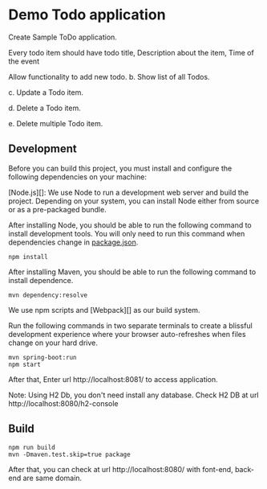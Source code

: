 # Demo Todo application
Create Sample ToDo application.

Every todo item should have todo title, Description about the item, Time of the event

Allow functionality to add new todo.
b.	Show list of all Todos.

c.	Update a Todo item.

d.	Delete a Todo item. 

e.	Delete multiple Todo item.

## Development

Before you can build this project, you must install and configure the following dependencies on your machine:

 [Node.js][]: We use Node to run a development web server and build the project.
   Depending on your system, you can install Node either from source or as a pre-packaged bundle.

After installing Node, you should be able to run the following command to install development tools.
You will only need to run this command when dependencies change in [package.json](package.json).

    npm install
    

After installing Maven, you should be able to run the following command to install dependence.

    mvn dependency:resolve

We use npm scripts and [Webpack][] as our build system.

Run the following commands in two separate terminals to create a blissful development experience where your browser
auto-refreshes when files change on your hard drive.

    mvn spring-boot:run
    npm start
    
After that, Enter url http://localhost:8081/ to access application.

Note: Using H2 Db, you don't need install any database. Check H2 DB at url http://localhost:8080/h2-console 

## Build

    npm run build
    mvn -Dmaven.test.skip=true package
    
After that, you can check at url http://localhost:8080/ with font-end, back-end are same domain.




 

